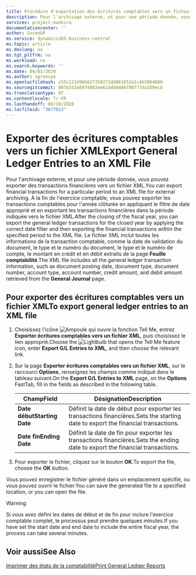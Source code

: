 ```yaml
---
title: Procédure d'exportation des écritures comptables vers un fichier XML
description: Pour l'archivage externe, et pour une période donnée, vous pouvez exporter des transactions financières vers un fichier XML.
services: project-madeira
documentationcenter: ''
author: SorenGP
ms.service: dynamics365-business-central
ms.topic: article
ms.devlang: na
ms.tgt_pltfrm: na
ms.workload: na
ms.search.keywords: ''
ms.date: 04/01/2020
ms.author: sgroespe
ms.openlocfilehash: c55c123d96b637350272dd061652e1c4b2864886
ms.sourcegitcommit: 007b331b6974983ee614db0406f00777da359ecb
ms.translationtype: HT
ms.contentlocale: fr-FR
ms.lasthandoff: 08/10/2020
ms.locfileid: "3677013"
---
```

# <a name="export-general-ledger-entries-to-an-xml-file"></a><span data-ttu-id="d0c13-103">Exporter des écritures comptables vers un fichier XML</span><span class="sxs-lookup"><span data-stu-id="d0c13-103">Export General Ledger Entries to an XML File</span></span>
<span data-ttu-id="d0c13-104">Pour l'archivage externe, et pour une période donnée, vous pouvez exporter des transactions financières vers un fichier XML.</span><span class="sxs-lookup"><span data-stu-id="d0c13-104">You can export financial transactions for a particular period to an XML file for external archiving.</span></span> <span data-ttu-id="d0c13-105">À la fin de l'exercice comptable, vous pouvez exporter les transactions comptables pour l'année clôturée en appliquant le filtre de date approprié et en exportant les transactions financières dans la période indiquée vers le fichier XML.</span><span class="sxs-lookup"><span data-stu-id="d0c13-105">After the closing of the fiscal year, you can export the general ledger transactions for the closed year by applying the correct date filter and then exporting the financial transactions within the specified period to the XML file.</span></span> <span data-ttu-id="d0c13-106">Le fichier XML inclut toutes les informations de la transaction comptable, comme la date de validation du document, le type et le numéro du document, le type et le numéro de compte, le montant en crédit et en débit extraits de la page **Feuille comptabilité**.</span><span class="sxs-lookup"><span data-stu-id="d0c13-106">The XML file includes all the general ledger transaction information, such as document posting date, document type, document number, account type, account number, credit amount, and debit amount retrieved from the **General Journal** page.</span></span>  

## <a name="to-export-general-ledger-entries-to-an-xml-file"></a><span data-ttu-id="d0c13-107">Pour exporter des écritures comptables vers un fichier XML</span><span class="sxs-lookup"><span data-stu-id="d0c13-107">To export general ledger entries to an XML file</span></span>  

1.  <span data-ttu-id="d0c13-108">Choisissez l'icône ![Ampoule qui ouvre la fonction Tell Me](../../media/ui-search/search_small.png "Dites-moi ce que vous voulez faire"), entrez **Exporter écritures comptables vers un fichier XML**, puis choisissez le lien approprié.</span><span class="sxs-lookup"><span data-stu-id="d0c13-108">Choose the ![Lightbulb that opens the Tell Me feature](../../media/ui-search/search_small.png "Tell me what you want to do") icon, enter **Export G/L Entries to XML**, and then choose the relevant link.</span></span>  
2.  <span data-ttu-id="d0c13-109">Sur la page **Exporter écritures comptables vers un fichier XML**, sur le raccourci **Options**, renseignez les champs comme indiqué dans le tableau suivant.</span><span class="sxs-lookup"><span data-stu-id="d0c13-109">On the **Export G/L Entries to XML** page, on the **Options** FastTab, fill in the fields as described in the following table.</span></span>  

    |<span data-ttu-id="d0c13-110">Champ</span><span class="sxs-lookup"><span data-stu-id="d0c13-110">Field</span></span>|<span data-ttu-id="d0c13-111">Désignation</span><span class="sxs-lookup"><span data-stu-id="d0c13-111">Description</span></span>|  
    |---------------------------------|---------------------------------------|  
    |<span data-ttu-id="d0c13-112">**Date début**</span><span class="sxs-lookup"><span data-stu-id="d0c13-112">**Starting Date**</span></span>|<span data-ttu-id="d0c13-113">Définit la date de début pour exporter les transactions financières.</span><span class="sxs-lookup"><span data-stu-id="d0c13-113">Sets the starting date to export the financial transactions.</span></span>|  
    |<span data-ttu-id="d0c13-114">**Date fin**</span><span class="sxs-lookup"><span data-stu-id="d0c13-114">**Ending Date**</span></span>|<span data-ttu-id="d0c13-115">Définit la date de fin pour exporter les transactions financières.</span><span class="sxs-lookup"><span data-stu-id="d0c13-115">Sets the ending date to export the financial transactions.</span></span>|  

3.  <span data-ttu-id="d0c13-116">Pour exporter le fichier, cliquez sur le bouton **OK**.</span><span class="sxs-lookup"><span data-stu-id="d0c13-116">To export the file, choose the **OK** button.</span></span>  

<span data-ttu-id="d0c13-117">Vous pouvez enregistrer le fichier généré dans un emplacement spécifié, ou vous pouvez ouvrir le fichier.</span><span class="sxs-lookup"><span data-stu-id="d0c13-117">You can save the generated file to a specified location, or you can open the file.</span></span>  

> [!WARNING]  
>  <span data-ttu-id="d0c13-118">Si vous avez défini les dates de début et de fin pour inclure l'exercice comptable complet, le processus peut prendre quelques minutes.</span><span class="sxs-lookup"><span data-stu-id="d0c13-118">If you have set the start date and end date to include the entire fiscal year, the process can take several minutes.</span></span>  

## <a name="see-also"></a><span data-ttu-id="d0c13-119">Voir aussi</span><span class="sxs-lookup"><span data-stu-id="d0c13-119">See Also</span></span>  
[<span data-ttu-id="d0c13-120">Imprimer des états de la comptabilité</span><span class="sxs-lookup"><span data-stu-id="d0c13-120">Print General Ledger Reports</span></span>](how-to-print-general-ledger-reports.md)
